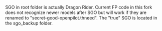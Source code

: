 SGO in root folder is actually Dragon Rider. Current FP code in this fork does not recognize newer models after SGO but will work if they are renamed to "secret-good-openpilot.thneed". The "true" SGO is located in the sgo_backup folder. 
